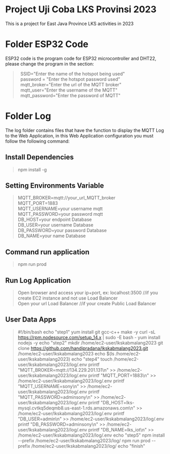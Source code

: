 # Project Uji Coba LKS Provinsi 2023
<p>This is a project for East Java Province LKS activities in 2023</p>

# Folder ESP32 Code
ESP32 code is the program code for ESP32 microcontroller and DHT22, please change the program in the section:
>&nbsp;&nbsp;SSID="Enter the name of the hotspot being used"<br/>
>&nbsp;&nbsp;password = "Enter the hotspot password used"<br/>
>&nbsp;&nbsp;mqtt_broker="Enter the url of the MQTT broker"<br/>
>&nbsp;&nbsp;mqtt_user="Enter the username of the MQTT"<br/>
>&nbsp;&nbsp;mqtt_password="Enter the password of MQTT"<br/>

# Folder Log
The log folder contains files that have the function to display the MQTT Log to the Web Application, in this Web Application configuration you must follow the following command:
## Install Dependencies
>npm install -g

## Setting Environments Variable
>MQTT_BROKER=mqtt://your_url_MQTT_broker<br/>
>MQTT_PORT=1883<br/>
>MQTT_USERNAME=your username mqtt<br/>
>MQTT_PASSWORD=your password mqtt<br/>
>DB_HOST=your endpoint Database<br/>
>DB_USER=your username Database<br/>
>DB_PASSWORD=your password Database<br/>
>DB_NAME=your name Database<br/>

## Command run application
>npm run prod

## Run Log Application
> Open browser and access your ip+port, ex: localhost:3500 //if you create EC2 instance and not use Load Balancer<br/>
> Open your url Load Balancer //if your create Public Load Balancer<br/>

## User Data Apps
> #!/bin/bash
> echo "step1"
> yum install git gcc-c++ make -y
> curl -sL https://rpm.nodesource.com/setup_14.x | sudo -E bash -
> yum install nodejs -y
> echo "step2"
> mkdir /home/ec2-user/lkskabmalang2023
> git clone https://github.com/handipradana/lkskabmalang2023.git
> /home/ec2-user/lkskabmalang2023
> echo $(ls /home/ec2-user/lkskabmalang2023)
> echo "step4"
> touch /home/ec2-user/lkskabmalang2023/log/.env
> printf "MQTT_BROKER=mqtt://134.229.201.131\n" >> /home/ec2-
> user/lkskabmalang2023/log/.env
> printf "MQTT_PORT=1883\n" >> /home/ec2-user/lkskabmalang2023/log/.env
> printf "MQTT_USERNAME=sony\n" >> /home/ec2-
> user/lkskabmalang2023/log/.env
> printf "MQTT_PASSWORD=adminsony\n" >> /home/ec2-
> user/lkskabmalang2023/log/.env
> printf "DB_HOST=lks-mysql.cvtkq5deqmb8.us-east-1.rds.amazonaws.com\n" >> /home/ec2-user/lkskabmalang2023/log/.env
> printf "DB_USER=admin\n" >> /home/ec2-user/lkskabmalang2023/log/.env
> printf "DB_PASSWORD=adminsony\n" >> /home/ec2-
> user/lkskabmalang2023/log/.env
> printf "DB_NAME=lks_iot\n" >> /home/ec2-user/lkskabmalang2023/log/.env
> echo "step5"
> npm install --prefix /home/ec2-user/lkskabmalang2023/log/
> npm run prod --prefix /home/ec2-user/lkskabmalang2023/log/
> echo "finish"
